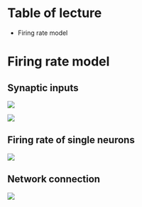 # Table of lecture
* Firing rate model

# Firing rate model
## Synaptic inputs
![](http://player.slideplayer.com/26/8266996/data/images/img3.jpg)

![](http://player.slideplayer.com/26/8266996/data/images/img4.jpg)

## Firing rate of single neurons
![](http://player.slideplayer.com/26/8266996/data/images/img6.jpg)

## Network connection
![](http://player.slideplayer.com/26/8266996/data/images/img9.jpg)
